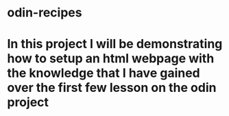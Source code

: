 # odin-recipes
# In this project I will be demonstrating how to setup an html webpage with the knowledge that I have gained over the first few lesson on the odin project 